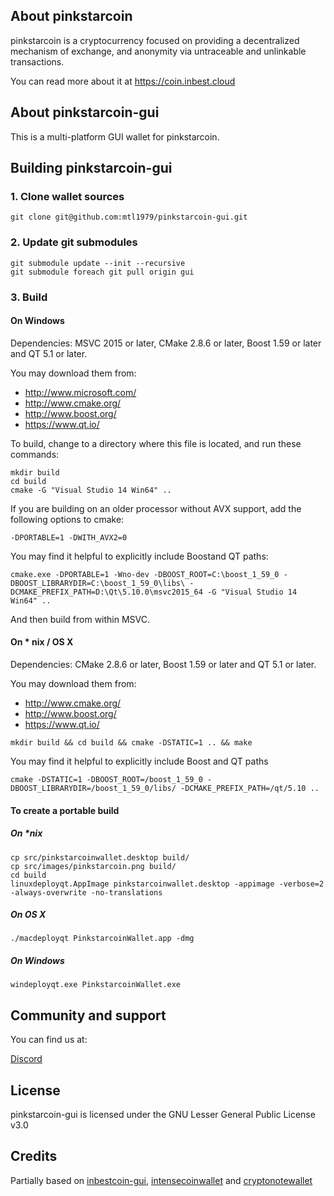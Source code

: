 ## About pinkstarcoin

pinkstarcoin is a cryptocurrency focused on providing a decentralized mechanism of exchange, and anonymity via untraceable and unlinkable transactions.

You can read more about it at https://coin.inbest.cloud

## About pinkstarcoin-gui

This is a multi-platform GUI wallet for pinkstarcoin.

## Building pinkstarcoin-gui

### 1. Clone wallet sources

```
git clone git@github.com:mtl1979/pinkstarcoin-gui.git
```

### 2. Update git submodules

```
git submodule update --init --recursive
git submodule foreach git pull origin gui
```

### 3. Build

#### On Windows

Dependencies: MSVC 2015 or later, CMake 2.8.6 or later, Boost 1.59 or later and QT 5.1 or later.

You may download them from:

* http://www.microsoft.com/
* http://www.cmake.org/
* http://www.boost.org/
* https://www.qt.io/

To build, change to a directory where this file is located, and run these commands:
```
mkdir build
cd build
cmake -G "Visual Studio 14 Win64" ..
```

If you are building on an older processor without AVX support, add the following options to cmake:
```
-DPORTABLE=1 -DWITH_AVX2=0
```

You may find it helpful to explicitly include Boostand QT paths:
```
cmake.exe -DPORTABLE=1 -Wno-dev -DBOOST_ROOT=C:\boost_1_59_0 -DBOOST_LIBRARYDIR=C:\boost_1_59_0\libs\ -DCMAKE_PREFIX_PATH=D:\Qt\5.10.0\msvc2015_64 -G "Visual Studio 14 Win64" ..
```

And then build from within MSVC.

#### On * nix / OS X

Dependencies: CMake 2.8.6 or later, Boost 1.59 or later and QT 5.1 or later.

You may download them from:

* http://www.cmake.org/
* http://www.boost.org/
* https://www.qt.io/

```
mkdir build && cd build && cmake -DSTATIC=1 .. && make
```

You may find it helpful to explicitly include Boost and QT paths
```
cmake -DSTATIC=1 -DBOOST_ROOT=/boost_1_59_0 -DBOOST_LIBRARYDIR=/boost_1_59_0/libs/ -DCMAKE_PREFIX_PATH=/qt/5.10 ..
```

#### To create a portable build

##### On *nix

```
cp src/pinkstarcoinwallet.desktop build/
cp src/images/pinkstarcoin.png build/
cd build
linuxdeployqt.AppImage pinkstarcoinwallet.desktop -appimage -verbose=2 -always-overwrite -no-translations
```

##### On OS X

```
./macdeployqt PinkstarcoinWallet.app -dmg
```

##### On Windows

```
windeployqt.exe PinkstarcoinWallet.exe
```

## Community and support

You can find us at:

[Discord](https://discord.gg/u2hJYNZ)

## License

pinkstarcoin-gui is licensed under the GNU Lesser General Public License v3.0

## Credits

Partially based on [inbestcoin-gui](https://github.com/inbestcoin/inbestcoin-gui), [intensecoinwallet](https://github.com/valiant1x/intensecoinwallet/) and [cryptonotewallet](https://github.com/cryptonotefoundation/cryptonotewallet)
